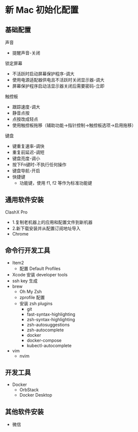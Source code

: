 # 新 Mac 初始化配置

## 基础配置
声音
- 提醒声音-关闭

锁定屏幕
- 不活跃时启动屏幕保护程序-调大
- 使用电源适配器供电且不活跃时关闭显示器-调大
- 屏幕保护程序启动活显示器关闭后需要密码-立即

触控板
- 跟踪速度-调大
- 静音点按
- 点按改成轻点
- 使用触控板拖移（辅助功能->指针控制->触控板选项->启用拖移）

键盘
- 键重复速率-调快
- 重复前延迟-调短
- 键盘亮度-调小
- 按下Fn键时-不执行任何操作
- 键盘导航-开启
- 快捷键
  - 功能键，使用 f1, f2 等作为标准功能键


## 通用软件安装
ClashX Pro
  - 1.复制老机器上的应用和配置文件到新机器
  - 2.新下载安装并从配置订阅地址导入
- Chrome


## 命令行开发工具
- Item2
  - 配置 Default Profiles
- Xcode 安装 developer tools
- ssh key 生成
- brew
  - Oh My Zsh
  - zprofile 配置
  - 安装 zsh plugins
    - git
    - fast-syntax-highlighting
    - zsh-syntax-highlighting
    - zsh-autosuggestions
    - zsh-autocomplete
    - docker
    - docker-compose
    - kubectl-autocomplete
- vim
  - nvim


## 开发工具
- Docker
  - OrbStack
  - Docker Desktop


## 其他软件安装
- 微信


